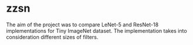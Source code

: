 # zzsn
The aim of the project was to compare LeNet-5 and ResNet-18 implementations for Tiny ImageNet dataset. The implementation takes into consideration different sizes of filters.
